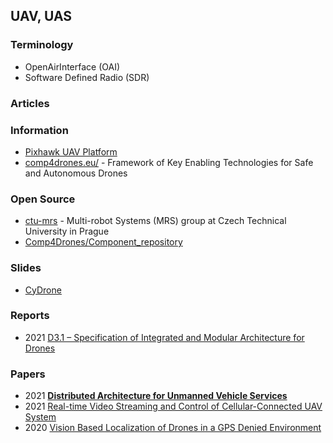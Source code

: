 ## UAV, UAS


### Terminology
- OpenAirInterface (OAI)
- Software Defined Radio (SDR)


### Articles


### Information
- [Pixhawk UAV Platform](https://roboticsknowledgebase.com/wiki/common-platforms/pixhawk/)
- [comp4drones.eu/](https://www.comp4drones.eu/) - Framework of Key Enabling Technologies for Safe and Autonomous Drones


### Open Source
- [ctu-mrs](https://github.com/ctu-mrs) - Multi-robot Systems (MRS) group at Czech Technical University in Prague
- [Comp4Drones/Component_repository](https://github.com/Comp4Drones/Component_repository) 


### Slides
- [CyDrone](https://sdmay20-47.sd.ece.iastate.edu/docs/SDFinalPres.pdf)


### Reports
- 2021 [D3.1 – Specification of Integrated and Modular Architecture for Drones](https://www.comp4drones.eu/wp-content/uploads/2021/02/C4D_D3.1_Specification-of-Integrated-and-Modular-Architecture-for-Drones_v1.5.pdf)


### Papers
- 2021 [**Distributed Architecture for Unmanned Vehicle Services**](https://www.ncbi.nlm.nih.gov/pmc/articles/PMC7924069/)
- 2021 [Real-time Video Streaming and Control of Cellular-Connected UAV System](https://arxiv.org/pdf/2101.10736.pdf)
- 2020 [Vision Based Localization of Drones in a GPS Denied Environment](https://vtechworks.lib.vt.edu/bitstream/handle/10919/99887/Chadha_A_T_2020.pdf?sequence=1&isAllowed=y)




